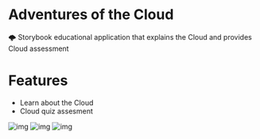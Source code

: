 # Adventures of the Cloud

🌩 Storybook educational application that explains the Cloud and provides Cloud assessment

# Features
- Learn about the Cloud
- Cloud quiz assesment 

![img](https://media.giphy.com/media/QxpUSwYErHccdW4zhi/giphy.gif)
![img](https://media.giphy.com/media/hX6xANPAgMk6JH7pbf/giphy.gif)
![img](https://media.giphy.com/media/gfeR86PBiY5tBnJkGC/giphy.gif)

